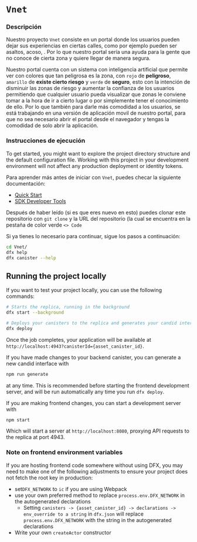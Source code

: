 # `Vnet`
### Descripción
Nuestro proyecto `Vnet` consiste en un portal donde los usuarios pueden dejar sus experiencias en ciertas calles, como por ejemplo pueden ser asaltos, acoso, . Por lo que nuestro portal sería una ayuda para la gente que no conoce de cierta zona y quiere llegar de manera segura.

Nuestro portal cuenta con un sistema con inteligencia artificial que permite ver con colores que tan peligrosa es la zona, con `rojo` de **peligroso**, `amarillo` de **existe cierto riesgo** y `verde` de **seguro**, esto con la intención de disminuir las zonas de riesgo y aumentar la confianza de los usuarios permitiendo que cualquier usuario pueda visualizar que zonas le conviene tomar a la hora de ir a cierto lugar o por simplemente tener el conocimiento de ello. Por lo que también para darle más comodidad a los usuarios, se está trabajando en una versión de aplicación movil de nuestro portal, para que no sea necesario abrir el portal desde el navegador y tengas la comodidad de solo abrir la aplicación.

### Instrucciones de ejecución
To get started, you might want to explore the project directory structure and the default configuration file. Working with this project in your development environment will not affect any production deployment or identity tokens.

Para aprender más antes de iniciar con `Vnet`, puedes checar la siguiente documentación:
- [Quick Start](https://internetcomputer.org/docs/current/developer-docs/setup/deploy-locally)
- [SDK Developer Tools](https://internetcomputer.org/docs/current/developer-docs/setup/install)

Después de haber leído (si es que eres nuevo en esto) puedes clonar este repositorio con ```git clone``` y la URL del repositorio (la cual se encuentra en la pestaña de color verde ```<> Code```

Si ya tienes lo necesario para continuar, sigue los pasos a continuación:
```bash
cd Vnet/
dfx help
dfx canister --help
```

## Running the project locally

If you want to test your project locally, you can use the following commands:

```bash
# Starts the replica, running in the background
dfx start --background

# Deploys your canisters to the replica and generates your candid interface
dfx deploy
```

Once the job completes, your application will be available at `http://localhost:4943?canisterId={asset_canister_id}`.

If you have made changes to your backend canister, you can generate a new candid interface with

```bash
npm run generate
```

at any time. This is recommended before starting the frontend development server, and will be run automatically any time you run `dfx deploy`.

If you are making frontend changes, you can start a development server with

```bash
npm start
```

Which will start a server at `http://localhost:8080`, proxying API requests to the replica at port 4943.

### Note on frontend environment variables

If you are hosting frontend code somewhere without using DFX, you may need to make one of the following adjustments to ensure your project does not fetch the root key in production:

- set`DFX_NETWORK` to `ic` if you are using Webpack
- use your own preferred method to replace `process.env.DFX_NETWORK` in the autogenerated declarations
  - Setting `canisters -> {asset_canister_id} -> declarations -> env_override to a string` in `dfx.json` will replace `process.env.DFX_NETWORK` with the string in the autogenerated declarations
- Write your own `createActor` constructor
